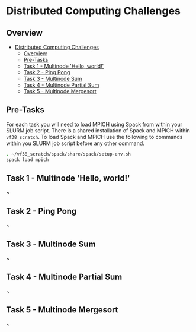 # Distributed Computing Challenges

## Overview

- [Distributed Computing Challenges](#distributed-computing-challenges)
  - [Overview](#overview)
  - [Pre-Tasks](#pre-tasks)
  - [Task 1 - Multinode 'Hello, world!'](#task-1---multinode-hello-world)
  - [Task 2 - Ping Pong](#task-2---ping-pong)
  - [Task 3 - Multinode Sum](#task-3---multinode-sum)
  - [Task 4 - Multinode Partial Sum](#task-4---multinode-partial-sum)
  - [Task 5 - Multinode Mergesort](#task-5---multinode-mergesort)

## Pre-Tasks

For each task you will need to load MPICH using Spack from within your SLURM job script. There is a shared installation of Spack and MPICH within `vf38_scratch`. To load Spack and MPICH use the following to commands within you SLURM job script before any other command.

```sh
. ~/vf38_scratch/spack/share/spack/setup-env.sh
spack load mpich
```

## Task 1 - Multinode 'Hello, world!'

~

## Task 2 - Ping Pong

~

## Task 3 - Multinode Sum

~

## Task 4 - Multinode Partial Sum

~

## Task 5 - Multinode Mergesort

~
